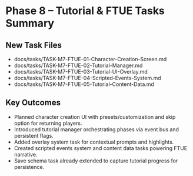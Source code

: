 # Phase 8 – Tutorial & FTUE Tasks Summary

## New Task Files

- docs/tasks/TASK-M7-FTUE-01-Character-Creation-Screen.md
- docs/tasks/TASK-M7-FTUE-02-Tutorial-Manager.md
- docs/tasks/TASK-M7-FTUE-03-Tutorial-UI-Overlay.md
- docs/tasks/TASK-M7-FTUE-04-Scripted-Events-System.md
- docs/tasks/TASK-M7-FTUE-05-Tutorial-Content-Data.md

## Key Outcomes

- Planned character creation UI with presets/customization and skip option for returning players.
- Introduced tutorial manager orchestrating phases via event bus and persistent flags.
- Added overlay system task for contextual prompts and highlights.
- Created scripted events system and content data tasks powering FTUE narrative.
- Save schema task already extended to capture tutorial progress for persistence.
